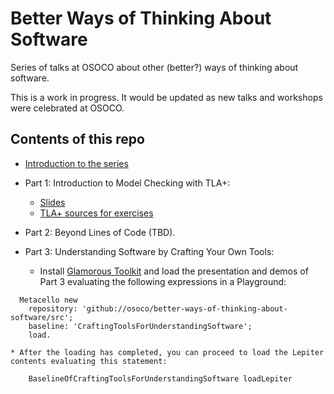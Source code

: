 # Better Ways of Thinking About Software

Series of talks at OSOCO about other (better?) ways of thinking about software.

This is a work in progress. It would be updated as new talks and workshops were celebrated at OSOCO.

## Contents of this repo

  * [Introduction to the series](https://osoco.github.io/better-ways-of-thinking-about-software/)
  * Part 1: Introduction to Model Checking with TLA+:
     * [Slides](https://osoco.github.io/better-ways-of-thinking-about-software/Part-01-Introduction-TLA+/slides/formal-specifications.html)
     * [TLA+ sources for exercises](Part-01-Introduction-TLA+/sources)
  * Part 2: Beyond Lines of Code (TBD).
  * Part 3: Understanding Software by Crafting Your Own Tools:
     
     * Install [Glamorous Toolkit](https://gtoolkit.com) and load the presentation and demos of Part 3 evaluating the following expressions in a Playground:
     
     
``` smalltalk
  Metacello new
    repository: 'github://osoco/better-ways-of-thinking-about-software/src';
    baseline: 'CraftingToolsForUnderstandingSoftware';
    load.
```
    
    * After the loading has completed, you can proceed to load the Lepiter contents evaluating this statement:
   
``` smalltalk
    BaselineOfCraftingToolsForUnderstandingSoftware loadLepiter
```


    
    


